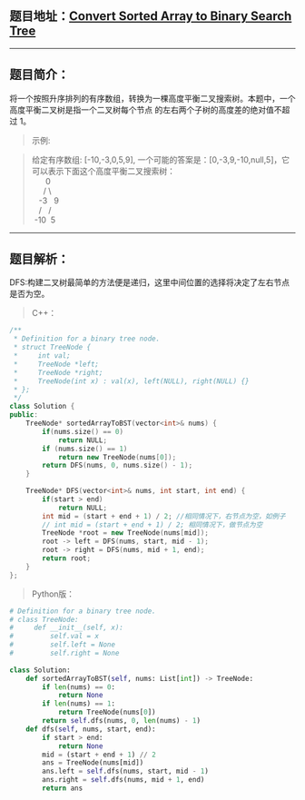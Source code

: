 ## 题目地址：[Convert Sorted Array to Binary Search Tree](https://leetcode.com/problems/convert-sorted-array-to-binary-search-tree/)
---
## 题目简介：
将一个按照升序排列的有序数组，转换为一棵高度平衡二叉搜索树。本题中，一个高度平衡二叉树是指一个二叉树每个节点 的左右两个子树的高度差的绝对值不超过 1。

> 示例: 

> 给定有序数组: [-10,-3,0,5,9],  一个可能的答案是：[0,-3,9,-10,null,5]，它可以表示下面这个高度平衡二叉搜索树：  
> &nbsp;&nbsp;&nbsp;&nbsp;&nbsp;&nbsp;0  
> &nbsp;&nbsp;&nbsp;&nbsp;&nbsp;/&nbsp;\  
> &nbsp;&nbsp;&nbsp;-3&nbsp;&nbsp;&nbsp;9  
> &nbsp;&nbsp;&nbsp;/&nbsp;&nbsp;&nbsp;/  
> &nbsp;-10&nbsp;&nbsp;5  


---
## 题目解析：  
DFS:构建二叉树最简单的方法便是递归，这里中间位置的选择将决定了左右节点是否为空。
>C++：

```c++
/**
 * Definition for a binary tree node.
 * struct TreeNode {
 *     int val;
 *     TreeNode *left;
 *     TreeNode *right;
 *     TreeNode(int x) : val(x), left(NULL), right(NULL) {}
 * };
 */
class Solution {
public:
    TreeNode* sortedArrayToBST(vector<int>& nums) {
        if(nums.size() == 0)
            return NULL;
        if (nums.size() == 1)
            return new TreeNode(nums[0]);
        return DFS(nums, 0, nums.size() - 1);
    }
    
    TreeNode* DFS(vector<int>& nums, int start, int end) {
        if(start > end)
            return NULL;
        int mid = (start + end + 1) / 2; //相同情况下，右节点为空，如例子
        // int mid = (start + end + 1) / 2; 相同情况下，做节点为空
        TreeNode *root = new TreeNode(nums[mid]);
        root -> left = DFS(nums, start, mid - 1);
        root -> right = DFS(nums, mid + 1, end);
        return root;
    }
};
```
>Python版：

```python
# Definition for a binary tree node.
# class TreeNode:
#     def __init__(self, x):
#         self.val = x
#         self.left = None
#         self.right = None
 
class Solution:
    def sortedArrayToBST(self, nums: List[int]) -> TreeNode:
        if len(nums) == 0:
            return None
        if len(nums) == 1:
            return TreeNode(nums[0])
        return self.dfs(nums, 0, len(nums) - 1)
    def dfs(self, nums, start, end):
        if start > end:
            return None
        mid = (start + end + 1) // 2
        ans = TreeNode(nums[mid])
        ans.left = self.dfs(nums, start, mid - 1)
        ans.right = self.dfs(nums, mid + 1, end)
        return ans
```
